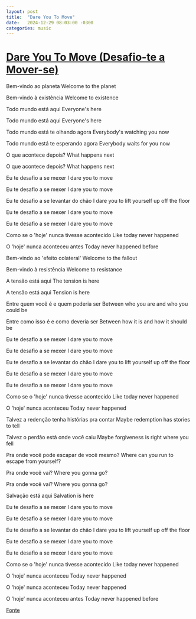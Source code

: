```yaml
---
layout: post
title:  "Dare You To Move"
date:   2024-12-29 08:03:00 -0300
categories: music
---
```


# [Dare You To Move (Desafio-te a Mover-se)](https://www.youtube.com/watch?v=B5Gvdgs_R1c)

Bem-vindo ao planeta
Welcome to the planet

Bem-vindo à existência
Welcome to existence

Todo mundo está aqui
Everyone's here

Todo mundo está aqui
Everyone's here

Todo mundo está te olhando agora
Everybody's watching you now

Todo mundo está te esperando agora
Everybody waits for you now

O que acontece depois?
What happens next

O que acontece depois?
What happens next

Eu te desafio a se mexer
I dare you to move

Eu te desafio a se mexer
I dare you to move

Eu te desafio a se levantar do chão
I dare you to lift yourself up off the floor

Eu te desafio a se mexer
I dare you to move

Eu te desafio a se mexer
I dare you to move

Como se o 'hoje' nunca tivesse acontecido
Like today never happened

O 'hoje' nunca aconteceu antes
Today never happened before

Bem-vindo ao 'efeito colateral'
Welcome to the fallout

Bem-vindo à resistência
Welcome to resistance

A tensão está aqui
The tension is here

A tensão está aqui
Tension is here

Entre quem você é e quem poderia ser
Between who you are and who you could be

Entre como isso é e como deveria ser
Between how it is and how it should be

Eu te desafio a se mexer
I dare you to move

Eu te desafio a se mexer
I dare you to move

Eu te desafio a se levantar do chão
I dare you to lift yourself up off the floor

Eu te desafio a se mexer
I dare you to move

Eu te desafio a se mexer
I dare you to move

Como se o 'hoje' nunca tivesse acontecido
Like today never happened

O 'hoje' nunca aconteceu
Today never happened

Talvez a redenção tenha histórias pra contar
Maybe redemption has stories to tell

Talvez o perdão está onde você caiu
Maybe forgiveness is right where you fell

Pra onde você pode escapar de você mesmo?
Where can you run to escape from yourself?

Pra onde você vai?
Where you gonna go?

Pra onde você vai?
Where you gonna go?

Salvação está aqui
Salvation is here

Eu te desafio a se mexer
I dare you to move

Eu te desafio a se mexer
I dare you to move

Eu te desafio a se levantar do chão
I dare you to lift yourself up off the floor

Eu te desafio a se mexer
I dare you to move

Eu te desafio a se mexer
I dare you to move

Como se o 'hoje' nunca tivesse acontecido
Like today never happened

O 'hoje' nunca aconteceu
Today never happened

O 'hoje' nunca aconteceu
Today never happened

O 'hoje' nunca aconteceu antes
Today never happened before

[Fonte](https://www.letras.mus.br/switchfoot/39342/traducao.html)
